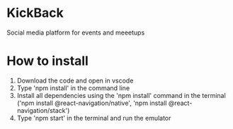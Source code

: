 # KickBack
Social media platform for events and meeetups

# How to install
1. Download the code and open in vscode
2. Type 'npm install' in the command line
3. Install all dependencies using the 'npm install' command in the terminal ('npm install @react-navigation/native', 'npm install @react-navigation/stack')
4. Type 'npm start' in the terminal and run the emulator
